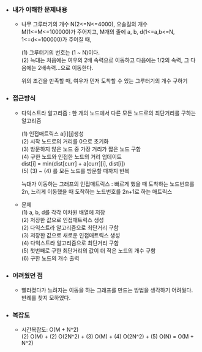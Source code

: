 - ### 내가 이해한 문제내용  
  - 나무 그루터기의 개수 N(2<=N<=4000), 오솔길의 개수 M(1<=M<=100000)가 주어지고, M개의 줄에 a, b, d(1<=a,b<=N, 1<=d<=100000)가 주어질 때,  
      
    (1) 그루터기의 번호는 (1 ~ N)이다.  
    (2) 늑대는 처음에는 여우의 2배 속력으로 이동하고 다음에는 1/2의 속력, 그 다음에는 2배속력...으로 이동한다.  
       
    위의 조건을 만족할 때, 여우가 먼저 도착할 수 있는 그루터기의 개수 구하기  
    
- ### 접근방식  
  - 다익스트라 알고리즘 : 한 개의 노드에서 다른 모든 노드로의 최단거리를 구하는 알고리즘  
     
    (1) 인접매트릭스 a[i][j]생성  
    (2) 시작 노드로의 거리를 0으로 초기화  
    (3) 방문하지 않은 노드 중 가장 거리가 짧은 노드 구함  
    (4) 구한 노드와 인접한 노드의 거리 업데이트  
        dist[i] = min(dist[curr] + a[curr][i], dist[i])  
    (5) (3) ~ (4) 를 모든 노드를 방문할 때까지 반복  
    
    늑대가 이동하는 그래프의 인접매트릭스 : 빠르게 했을 때 도착하는 노드번호를 2n, 느리게 이동했을 때 도착하는 노드번호를 2n+1로 하는 매트릭스  
    
  - 문제  
    (1) a, b, d를 각각 이차원 배열에 저장  
    (2) 저장한 값으로 인접매트릭스 생성  
    (2) 다익스트라 알고리즘으로 최단거리 구함  
    (3) 저장한 값으로 새로운 인접매트릭스 생성  
    (4) 다익스트라 알고리즘으로 최단거리 구함  
    (5) 첫번째로 구한 최단거리의 값이 더 작은 노드의 개수 구함  
    (6) 구한 노드의 개수 출력  
   
- ### 어려웠던 점    
  - 빨라졌다가 느려지는 이동을 하는 그래프를 만드는 방법을 생각하기 어려웠다.  
    반례를 찾지 모하였다.  

- ### 복잡도  
  - 시간복잡도: O(M + N^2)  
    (2) O(M) + (2) O(2N^2) + (3) O(M) + (4) O(2N^2) + (5) O(N) = O(M + N^2)  
     
